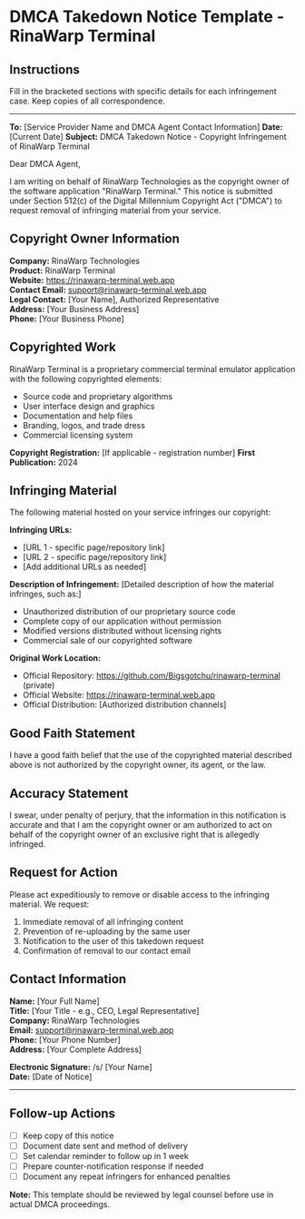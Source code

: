 # DMCA Takedown Notice Template - RinaWarp Terminal

## Instructions
Fill in the bracketed sections with specific details for each infringement case. Keep copies of all correspondence.

---

**To:** [Service Provider Name and DMCA Agent Contact Information]
**Date:** [Current Date]
**Subject:** DMCA Takedown Notice - Copyright Infringement of RinaWarp Terminal

Dear DMCA Agent,

I am writing on behalf of RinaWarp Technologies as the copyright owner of the software application "RinaWarp Terminal." This notice is submitted under Section 512(c) of the Digital Millennium Copyright Act ("DMCA") to request removal of infringing material from your service.

## Copyright Owner Information
**Company:** RinaWarp Technologies  
**Product:** RinaWarp Terminal  
**Website:** https://rinawarp-terminal.web.app  
**Contact Email:** support@rinawarp-terminal.web.app  
**Legal Contact:** [Your Name], Authorized Representative  
**Address:** [Your Business Address]  
**Phone:** [Your Business Phone]  

## Copyrighted Work
RinaWarp Terminal is a proprietary commercial terminal emulator application with the following copyrighted elements:
- Source code and proprietary algorithms
- User interface design and graphics
- Documentation and help files
- Branding, logos, and trade dress
- Commercial licensing system

**Copyright Registration:** [If applicable - registration number]
**First Publication:** 2024

## Infringing Material
The following material hosted on your service infringes our copyright:

**Infringing URLs:**
- [URL 1 - specific page/repository link]
- [URL 2 - specific page/repository link]
- [Add additional URLs as needed]

**Description of Infringement:**
[Detailed description of how the material infringes, such as:]
- Unauthorized distribution of our proprietary source code
- Complete copy of our application without permission
- Modified versions distributed without licensing rights
- Commercial sale of our copyrighted software

**Original Work Location:**
- Official Repository: https://github.com/Bigsgotchu/rinawarp-terminal (private)
- Official Website: https://rinawarp-terminal.web.app
- Official Distribution: [Authorized distribution channels]

## Good Faith Statement
I have a good faith belief that the use of the copyrighted material described above is not authorized by the copyright owner, its agent, or the law.

## Accuracy Statement
I swear, under penalty of perjury, that the information in this notification is accurate and that I am the copyright owner or am authorized to act on behalf of the copyright owner of an exclusive right that is allegedly infringed.

## Request for Action
Please act expeditiously to remove or disable access to the infringing material. We request:
1. Immediate removal of all infringing content
2. Prevention of re-uploading by the same user
3. Notification to the user of this takedown request
4. Confirmation of removal to our contact email

## Contact Information
**Name:** [Your Full Name]  
**Title:** [Your Title - e.g., CEO, Legal Representative]  
**Company:** RinaWarp Technologies  
**Email:** support@rinawarp-terminal.web.app  
**Phone:** [Your Phone Number]  
**Address:** [Your Complete Address]  

**Electronic Signature:** /s/ [Your Name]  
**Date:** [Date of Notice]

---

## Follow-up Actions
- [ ] Keep copy of this notice
- [ ] Document date sent and method of delivery
- [ ] Set calendar reminder to follow up in 1 week
- [ ] Prepare counter-notification response if needed
- [ ] Document any repeat infringers for enhanced penalties

**Note:** This template should be reviewed by legal counsel before use in actual DMCA proceedings.
